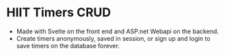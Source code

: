 # HIIT Timers CRUD
* Made with Svelte on the front end and ASP.net Webapi on the backend. 
* Create timers anonymously, saved in session, or sign up and login to save timers on the database forever.
